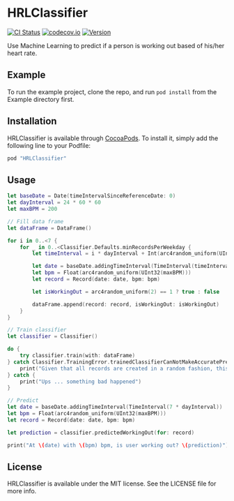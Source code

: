 # HRLClassifier

[![CI Status](http://img.shields.io/travis/HeartRateLearning/HRLClassifier.svg?style=flat)](https://travis-ci.org/HeartRateLearning/HRLClassifier)
[![codecov.io](https://codecov.io/github/HeartRateLearning/HRLClassifier/coverage.svg?branch=master)](https://codecov.io/github/HeartRateLearning/HRLClassifier?branch=master)
[![Version](https://img.shields.io/cocoapods/v/HRLClassifier.svg?style=flat)](http://cocoapods.org/pods/HRLClassifier)

Use Machine Learning to predict if a person is working out based of his/her heart rate.

## Example

To run the example project, clone the repo, and run `pod install` from the Example directory first.

## Installation

HRLClassifier is available through [CocoaPods](http://cocoapods.org). To install
it, simply add the following line to your Podfile:

```ruby
pod "HRLClassifier"
```

## Usage

```swift
let baseDate = Date(timeIntervalSinceReferenceDate: 0)
let dayInterval = 24 * 60 * 60
let maxBPM = 200

// Fill data frame
let dataFrame = DataFrame()

for i in 0..<7 {
    for _ in 0..<Classifier.Defaults.minRecordsPerWeekday {
        let timeInterval = i * dayInterval + Int(arc4random_uniform(UInt32(dayInterval)))

        let date = baseDate.addingTimeInterval(TimeInterval(timeInterval))
        let bpm = Float(arc4random_uniform(UInt32(maxBPM)))
        let record = Record(date: date, bpm: bpm)

        let isWorkingOut = arc4random_uniform(2) == 1 ? true : false

        dataFrame.append(record: record, isWorkingOut: isWorkingOut)
    }
}

// Train classifier
let classifier = Classifier()

do {
    try classifier.train(with: dataFrame)
} catch Classifier.TrainingError.trainedClassifierCanNotMakeAccuratePredictions {
    print("Given that all records are created in a random fashion, this is expected")
} catch {
    print("Ups ... something bad happened")
}

// Predict
let date = baseDate.addingTimeInterval(TimeInterval(7 * dayInterval))
let bpm = Float(arc4random_uniform(UInt32(maxBPM)))
let record = Record(date: date, bpm: bpm)

let prediction = classifier.predictedWorkingOut(for: record)

print("At \(date) with \(bpm) bpm, is user working out? \(prediction)")
```

## License

HRLClassifier is available under the MIT license. See the LICENSE file for more info.
